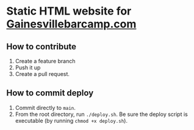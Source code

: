 # Static HTML website for [Gainesvillebarcamp.com](http://www.gainesvillebarcamp.com)

## How to contribute
1. Create a feature branch
2. Push it up
3. Create a pull request.


## How to commit deploy
1. Commit directly to `main`.
2. From the root directory, run `./deploy.sh`. Be sure the deploy script is executable (by running `chmod +x deploy.sh`).
